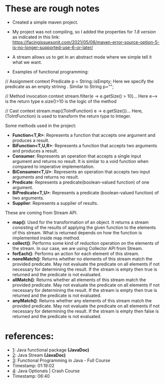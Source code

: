 # These are rough notes

- Created a simple maven project.

- My project was not compiling, so I added the properties for _1.8 version_ as indicated in this link: https://facingissuesonit.com/2021/05/08/maven-error-source-option-5-is-no-longer-supported-use-6-or-later/

- A stream allows us to get in an abstract mode where we simple tell it what we want.

- Examples of functional programming:

// Assignment context
     Predicate<String> p = String::isEmpty;
     Here we specify the predicate as an empty strinng .
     Similar to String p="";

// Method invocation context
     stream.filter(e -> e.getSize() > 10)...
     Here e--> is the return type 
     e.size()>10 is the logic of the method
     

// Cast context
     stream.map((ToIntFunction) e -> e.getSize())...
     Here,  (ToIntFunction) is used to transform the return type to Integer.
     
Some methods used in the project:
     
- **Function<T,R>**: Represents a function that accepts one argument and produces a result.
- **BiFunction<T,U,R>**: Represents a function that accepts two arguments and produces a result.
- **Consumer<T>**: Represents an operation that accepts a single input argument and returns no result. It is similar to a void function when compared to imperative implementation.
- **BiConsumer<T,U>**: Represents an operation that accepts two input arguments and returns no result.
- **Predicate<T>**: Represents a predicate(boolean-valued function) of one argument.
- **BiPredicate<T,U>**: Represents a predicate (boolean-valued function) of two arguments.
- **Supplier<T>**: Represents a supplier of results.

These are coming from Stream API.
- **map()**: Used for the transformation of an object.  It returns a stream consisting of the results of applying the given function to the elements of this stream. What is returned depends on how the function is implemented inside map method.
- **collect()**: Performs some kind of reduction operation on the elements of the stream. In our case, we are using Collector API from Stream.  
- **forEach()**: Performs an action for each element of this stream. 
- **noneMatch()**: Returns whether no elements of this stream match the provided predicate. May not evaluate the predicate on all elements if not necessary for determining the result. If the stream is empty then true is returned and the predicate is not evaluated. 
- **allMatch()**: Returns whether all elements of this stream match the provided predicate. May not evaluate the predicate on all elements if not necessary for determining the result. If the stream is empty then true is returned and the predicate is not evaluated. 
- **anyMatch()**: Returns whether any elements of this stream match the provided predicate. May not evaluate the predicate on all elements if not necessary for determining the result. If the stream is empty then false is returned and the predicate is not evaluated. 

# references:
- [1](https://docs.oracle.com/javase/8/docs/api/java/util/function/package-summary.html#package.description): Java functional package **(JavaDoc)**
- [2](https://docs.oracle.com/javase/8/docs/api/java/util/stream/Stream.html): Java Stream **(JavaDoc)**
- [3](https://www.youtube.com/watch?v=rPSL1alFIjI): Functional Programming in Java - Full Course
- Timestamp: 01:19:02
- [4](https://www.youtube.com/watch?v=1xCxoOuDZuU): Java Optionals | Crash Course
- Timestamp: 06:40



